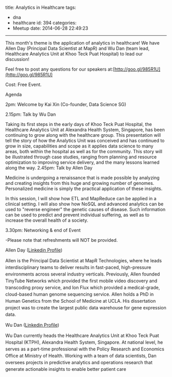 title: Analytics in Healthcare
tags:
  - dna
  - healthcare
id: 394
categories:
  - Meetup
date: 2014-06-28 22:49:23
---

This month's theme is the application of analytics in healthcare! We have Allen Day (Principal Data Scientist at MapR) and Wu Dan (team lead, Healthcare Analytics Unit at Khoo Teck Puat Hospital) to lead our discussion!

Feel free to post any questions for our speakers at:[http://goo.gl/985R1U](http://goo.gl/985R1U)

Cost: Free Event.

Agenda

2pm: Welcome by Kai Xin (Co-founder, Data Science SG)

2.15pm: Talk by Wu Dan

Taking its first steps in the early days of Khoo Teck Puat Hospital, the Healthcare Analytics Unit at Alexandra Health System, Singapore, has been continuing to grow along with the healthcare group. This presentation will tell the story of how the Analytics Unit was conceived and has continued to grow in size, capabilities and scope as it applies data science to many areas, both within the hospital as well as for the community. This story will be illustrated through case studies, ranging from planning and resource optimization to improving service delivery, and the many lessons learned along the way.
2.45pm: Talk by Allen Day

Medicine is undergoing a renaissance that is made possible by analyzing and creating insights from this huge and growing number of genomes. Personalized medicine is simply the practical application of these insights.

In this session, I will show how ETL and MapReduce can be applied in a clinical setting. I will also show how NoSQL and advanced analytics can be used to "reverse engineer" the genetic causes of disease. Such information can be used to predict and prevent individual suffering, as well as to increase the overall health of a society.

3.30pm: Networking &amp; end of Event

-Please note that refreshments will NOT be provided.

Allen Day ([Linkedin Profile](https://www.linkedin.com/in/allenday))

<span style="line-height: 1.5em;">Allen is the Principal Data Scientist at MapR Technologies, where he leads interdisciplinary teams to deliver results in fast-paced, high-pressure environments across several industry verticals. Previously, Allen founded TinyTube Networks which provided the first mobile video discovery and transcoding proxy service, and Ion Flux which provided a medical-grade, cloud-based human genome sequencing service. Allen holds a PhD in Human Genetics from the School of Medicine at UCLA. His dissertation project was to create the largest public data warehouse for gene expression data.</span>

Wu Dan ([Linkedin Profile](http://sg.linkedin.com/in/wudanprofile))

<span style="line-height: 1.5em;">Wu Dan currently heads the Healthcare Analytics Unit at Khoo Teck Puat Hospital (KTPH), Alexandra Health System, Singapore. At national level, he serves as a part-time professional with the Policy Research and Economics Office at Ministry of Health. Working with a team of data scientists, Dan oversees projects in predictive analytics and operations research that generate actionable insights to enable better patient care</span>
